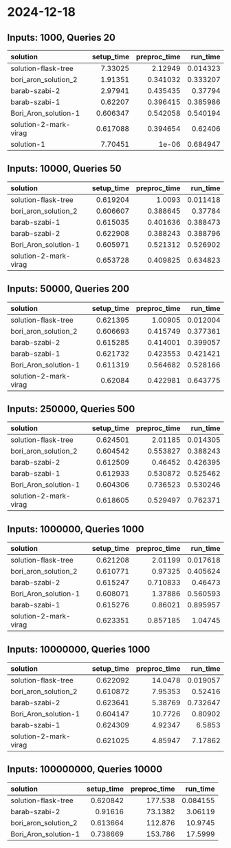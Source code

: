 # 2024-12-18

## Inputs: 1000, Queries 20

| solution              |   setup_time |   preproc_time |   run_time |
|:----------------------|-------------:|---------------:|-----------:|
| solution-flask-tree   |     7.33025  |       2.12949  |   0.014323 |
| bori_aron_solution_2  |     1.91351  |       0.341032 |   0.333207 |
| barab-szabi-2         |     2.97941  |       0.435435 |   0.37794  |
| barab-szabi-1         |     0.62207  |       0.396415 |   0.385986 |
| Bori_Aron_solution-1  |     0.606347 |       0.542058 |   0.540194 |
| solution-2-mark-virag |     0.617088 |       0.394654 |   0.62406  |
| solution-1            |     7.70451  |       1e-06    |   0.684947 |

## Inputs: 10000, Queries 50

| solution              |   setup_time |   preproc_time |   run_time |
|:----------------------|-------------:|---------------:|-----------:|
| solution-flask-tree   |     0.619204 |       1.0093   |   0.011418 |
| bori_aron_solution_2  |     0.606607 |       0.388645 |   0.37784  |
| barab-szabi-1         |     0.615035 |       0.401636 |   0.388473 |
| barab-szabi-2         |     0.622908 |       0.388243 |   0.388796 |
| Bori_Aron_solution-1  |     0.605971 |       0.521312 |   0.526902 |
| solution-2-mark-virag |     0.653728 |       0.409825 |   0.634823 |

## Inputs: 50000, Queries 200

| solution              |   setup_time |   preproc_time |   run_time |
|:----------------------|-------------:|---------------:|-----------:|
| solution-flask-tree   |     0.621395 |       1.00905  |   0.012004 |
| bori_aron_solution_2  |     0.606693 |       0.415749 |   0.377361 |
| barab-szabi-2         |     0.615285 |       0.414001 |   0.399057 |
| barab-szabi-1         |     0.621732 |       0.423553 |   0.421421 |
| Bori_Aron_solution-1  |     0.611319 |       0.564682 |   0.528166 |
| solution-2-mark-virag |     0.62084  |       0.422981 |   0.643775 |

## Inputs: 250000, Queries 500

| solution              |   setup_time |   preproc_time |   run_time |
|:----------------------|-------------:|---------------:|-----------:|
| solution-flask-tree   |     0.624501 |       2.01185  |   0.014305 |
| bori_aron_solution_2  |     0.604542 |       0.553827 |   0.388243 |
| barab-szabi-2         |     0.612509 |       0.46452  |   0.426395 |
| barab-szabi-1         |     0.612933 |       0.530872 |   0.525462 |
| Bori_Aron_solution-1  |     0.604306 |       0.736523 |   0.530246 |
| solution-2-mark-virag |     0.618605 |       0.529497 |   0.762371 |

## Inputs: 1000000, Queries 1000

| solution              |   setup_time |   preproc_time |   run_time |
|:----------------------|-------------:|---------------:|-----------:|
| solution-flask-tree   |     0.621208 |       2.01199  |   0.017618 |
| bori_aron_solution_2  |     0.610771 |       0.97325  |   0.405624 |
| barab-szabi-2         |     0.615247 |       0.710833 |   0.46473  |
| Bori_Aron_solution-1  |     0.608071 |       1.37886  |   0.560593 |
| barab-szabi-1         |     0.615276 |       0.86021  |   0.895957 |
| solution-2-mark-virag |     0.623351 |       0.857185 |   1.04745  |

## Inputs: 10000000, Queries 1000

| solution              |   setup_time |   preproc_time |   run_time |
|:----------------------|-------------:|---------------:|-----------:|
| solution-flask-tree   |     0.622092 |       14.0478  |   0.019057 |
| bori_aron_solution_2  |     0.610872 |        7.95353 |   0.52416  |
| barab-szabi-2         |     0.623641 |        5.38769 |   0.732647 |
| Bori_Aron_solution-1  |     0.604147 |       10.7726  |   0.80902  |
| barab-szabi-1         |     0.624309 |        4.92347 |   6.5853   |
| solution-2-mark-virag |     0.621025 |        4.85947 |   7.17862  |

## Inputs: 100000000, Queries 10000

| solution             |   setup_time |   preproc_time |   run_time |
|:---------------------|-------------:|---------------:|-----------:|
| solution-flask-tree  |     0.620842 |       177.538  |   0.084155 |
| barab-szabi-2        |     0.91616  |        73.1382 |   3.06119  |
| bori_aron_solution_2 |     0.613664 |       112.876  |  10.9745   |
| Bori_Aron_solution-1 |     0.738669 |       153.786  |  17.5999   |